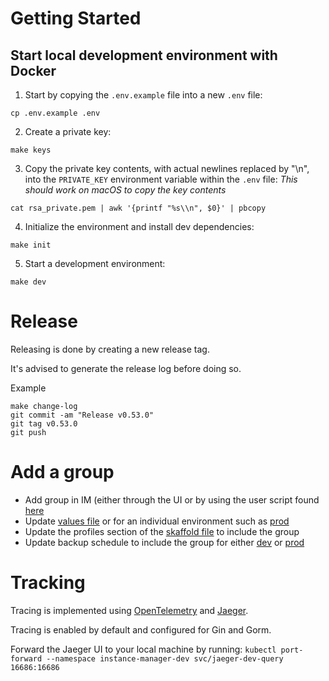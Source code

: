 # Getting Started

## Start local development environment with Docker

1. Start by copying the `.env.example` file into a new `.env` file:

```
cp .env.example .env
```

2. Create a private key:

```
make keys
```

3. Copy the private key contents, with actual newlines replaced by "\n", into the `PRIVATE_KEY` environment variable
   within the `.env` file:
   *This should work on macOS to copy the key contents*

```
cat rsa_private.pem | awk '{printf "%s\\n", $0}' | pbcopy
```

4. Initialize the environment and install dev dependencies:

```
make init
```

5. Start a development environment:

```
make dev
```

# Release

Releasing is done by creating a new release tag.

It's advised to generate the release log before doing so.

Example
```shell
make change-log
git commit -am "Release v0.53.0"
git tag v0.53.0
git push
```


# Add a group

* Add group in IM (either through the UI or by using the user script found [here](scripts/users/createGroup.sh)
* Update [values file](https://github.com/dhis2-sre/im-manager/blob/8cb9a5959e334b835188fa07e801996ff2410b7c/helm/chart/values.yaml#L12) or for an individual environment such as [prod](https://github.com/dhis2-sre/im-manager/blob/8cb9a5959e334b835188fa07e801996ff2410b7c/helm/data/values/prod/values.yaml#L1)
* Update the profiles section of the [skaffold file](https://github.com/dhis2-sre/im-manager/blob/8cb9a5959e334b835188fa07e801996ff2410b7c/skaffold.yaml#L96) to include the group
* Update backup schedule to include the group for either [dev](https://github.com/dhis2-sre/dhis2-infrastructure/blob/b9f53752ca9cb16883f2f78cae5fca42b4087b1f/modules/k8s/helm-backup-dev.tf#L1) or [prod](https://github.com/dhis2-sre/dhis2-infrastructure/blob/b9f53752ca9cb16883f2f78cae5fca42b4087b1f/modules/k8s/helm-backup-prod.tf#L1)

# Tracking

Tracing is implemented using [OpenTelemetry](https://opentelemetry.io/) and [Jaeger](https://www.jaegertracing.io/).

Tracing is enabled by default and configured for Gin and Gorm.

Forward the Jaeger UI to your local machine by running: `kubectl port-forward --namespace instance-manager-dev svc/jaeger-dev-query 16686:16686`
